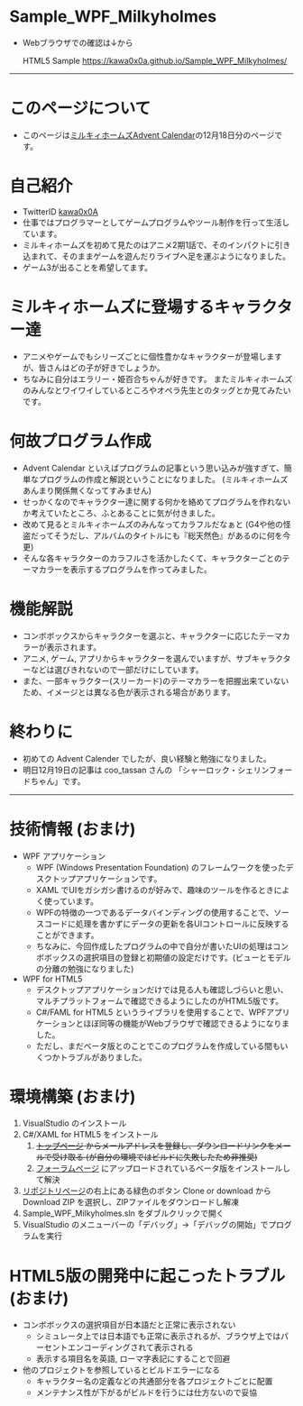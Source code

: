 # Sample_WPF_Milkyholmes
* Webブラウザでの確認は↓から

  HTML5 Sample
  https://kawa0x0a.github.io/Sample_WPF_Milkyholmes/

-----

# このページについて
* このページは[ミルキィホームズAdvent Calendar](https://adventar.org/calendars/2411)の12月18日分のページです。

# 自己紹介
* TwitterID [kawa0x0A](https://twitter.com/kawa0x0A)
* 仕事ではプログラマーとしてゲームプログラムやツール制作を行って生活しています。
* ミルキィホームズを初めて見たのはアニメ2期1話で、そのインパクトに引き込まれて、そのままゲームを遊んだりライブへ足を運ぶようになりました。
* ゲーム3が出ることを希望してます。

# ミルキィホームズに登場するキャラクター達
* アニメやゲームでもシリーズごとに個性豊かなキャラクターが登場しますが、皆さんはどの子が好きでしょうか。
* ちなみに自分はエラリー・姫百合ちゃんが好きです。
またミルキィホームズのみんなとワイワイしているところやオペラ先生とのタッグとか見てみたいです。

# 何故プログラム作成
* Advent Calendar といえばプログラムの記事という思い込みが強すぎて、簡単なプログラムの作成と解説ということになりました。
(ミルキィホームズあんまり関係無くなってすみません)
* せっかくなのでキャラクター達に関する何かを絡めてプログラムを作れないか考えていたところ、ふとあることに気が付きました。
* 改めて見るとミルキィホームズのみんなってカラフルだなぁと (G4や他の怪盗だってそうだし、アルバムのタイトルにも『総天然色』があるのに何を今更)
* そんな各キャラクターのカラフルさを活かしたくて、キャラクターごとのテーマカラーを表示するプログラムを作ってみました。

# 機能解説
* コンボボックスからキャラクターを選ぶと、キャラクターに応じたテーマカラーが表示されます。
* アニメ, ゲーム, アプリからキャラクターを選んでいますが、サブキャラクターなどは選びきれないので一部だけにしています。
* また、一部キャラクター(スリーカード)のテーマカラーを把握出来ていないため、イメージとは異なる色が表示される場合があります。

# 終わりに
* 初めての Advent Calender でしたが、良い経験と勉強になりました。
* 明日12月19日の記事は coo_tassan さんの 「シャーロック・シェリンフォードちゃん」です。
-----

# 技術情報 (おまけ)
* WPF アプリケーション
    * WPF (Windows Presentation Foundation) のフレームワークを使ったデスクトップアプリケーションです。
    * XAML でUIをガシガシ書けるのが好みで、趣味のツールを作るときによく使っています。
    * WPFの特徴の一つであるデータバインディングの使用することで、ソースコードに処理を書かずにデータの更新を各UIコントロールに反映することができます。
    * ちなみに、今回作成したプログラムの中で自分が書いたUIの処理はコンボボックスの選択項目の登録と初期値の設定だけです。(ビューとモデルの分離の勉強になりました)
* WPF for HTML5
    * デスクトップアプリケーションだけでは見る人も確認しづらいと思い、マルチプラットフォームで確認できるようにしたのがHTML5版です。
    * C#/FAML for HTML5 というライブラリを使用することで、WPFアプリケーションとほぼ同等の機能がWebブラウザで確認できるようになりました。
    * ただし、まだベータ版とのことでこのプログラムを作成している間もいくつかトラブルがありました。

# 環境構築 (おまけ)
1. VisualStudio のインストール
1. C#/XAML for HTML5 をインストール
    1. ~~[トップページ](http://www.cshtml5.com/) からメールアドレスを登録し、ダウンロードリンクをメールで受け取る (が自分の環境ではビルドに失敗したため非推奨)~~
    1. [フォーラムページ](http://forums.cshtml5.com/viewforum.php?f=6&sid=d53d703265149ad87ed2bcdd7d4d58a5) にアップロードされているベータ版をインストールして解決
1. [リポジトリページ](https://github.com/kawa0x0A/Sample_WPF_Milkyholmes)の右上にある緑色のボタン Clone or download から Download ZIP を選択し、ZIPファイルをダウンロードし解凍
1. Sample_WPF_Milkyholmes.sln をダブルクリックで開く
1. VisualStudio のメニューバーの「デバッグ」->「デバッグの開始」でプログラムを実行

# HTML5版の開発中に起こったトラブル (おまけ)
* コンボボックスの選択項目が日本語だと正常に表示されない
    * シミュレータ上では日本語でも正常に表示されるが、ブラウザ上ではパーセントエンコーディングされて表示される
    * 表示する項目名を英語, ローマ字表記にすることで回避
* 他のプロジェクトを参照しているとビルドエラーになる
    * キャラクター名の定義などの共通部分を各プロジェクトごとに配置
    * メンテナンス性が下がるがビルドを行うには仕方ないので妥協
